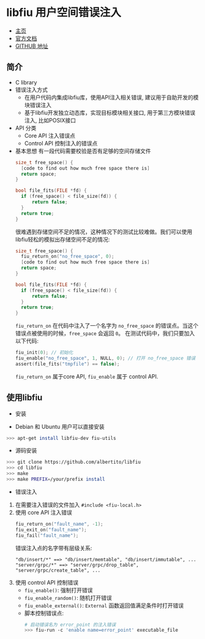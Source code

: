 # libfiu 用户空间错误注入

* [主页](https://blitiri.com.ar/p/libfiu/)
* [官方文档](https://blitiri.com.ar/p/libfiu/doc/guide.html)
* [GITHUB 地址](https://github.com/albertito/libfiu)

## 简介
* C library
* 错误注入方式
  - 在用户代码内集成libfiu库，使用API注入相关错误, 建议用于自助开发的模块错误注入
  - 基于libfiu开发独立动态库，实现目标模块相关接口, 用于第三方模块错误注入, 比如POSIX接口
* API 分类
  - Core API
    注入错误点
  - Control API
    控制注入的错误点
* 基本思想
  有一段代码需要校验是否有足够的空间存储文件
  ```c
  size_t free_space() {
    [code to find out how much free space there is]
    return space;
  }

  bool file_fits(FILE *fd) {
    if (free_space() < file_size(fd)) {
        return false;
    }
    return true;
  }
  ```
  很难遇到存储空间不足的情况，这种情况下的测试比较难做。我们可以使用libfiu轻松的模拟出存储空间不足的情况:
  ```c
  size_t free_space() {
    fiu_return_on("no_free_space", 0);
    [code to find out how much free space there is]
    return space;
  }

  bool file_fits(FILE *fd) {
    if (free_space() < file_size(fd)) {
        return false;
    }
    return true;
  }
  ```
  `fiu_return_on` 在代码中注入了一个名字为 `no_free_space` 的错误点。当这个错误点被使用的时候，`free_space` 会返回 `0`。
  在测试代码中，我们只要加入以下代码:
  ```c
  fiu_init(0); // 初始化
  fiu_enable("no_free_space", 1, NULL, 0); // 打开 no_free_space 错误
  assert(file_fits("tmpfile") == false);
  ```
  `fiu_return_on` 属于core API, `fiu_enable` 属于 control API.

## 使用libfiu
* 安装
 - Debian 和 Ubuntu 用户可以直接安装
 ```bash
 >>> apt-get install libfiu-dev fiu-utils
 ```
 - 源码安装
 ```bash
 >>> git clone https://github.com/albertito/libfiu
 >>> cd libfiu
 >>> make
 >>> make PREFIX=/your/prefix install
 ```

* 错误注入
 1. 在需要注入错误的文件加入 `#include <fiu-local.h>`
 2. 使用 core API 注入错误
    ```cpp
    fiu_return_on("fault_name", -1);
    fiu_exit_on("fault_name");
    fiu_fail("fault_name");
     ```
    错误注入点的名字带有层级关系:
    ```
    "db/insert/*" ==> "db/insert/memtable", "db/insert/immutable", ...
    "server/grpc/*" ==> "server/grpc/drop_table", "server/grpc/create_table", ...
    ```
 3. 使用 control API 控制错误
    - `fiu_enable()`: 强制打开错误
    - `fiu_enable_random()`: 随机打开错误
    - `fiu_enable_external()`: `External` 函数返回值满足条件时打开错误
    - 脚本控制错误点:
      ```bash
      # 启动错误名为 error_point 的注入错误
      >>> fiu-run -c 'enable name=error_point' executable_file
      ```
